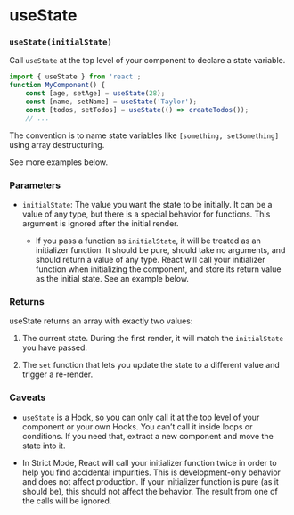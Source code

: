 # useState

### `useState(initialState)`

Call `useState` at the top level of your component to declare a state variable.

``` js
import { useState } from 'react';
function MyComponent() {
	const [age, setAge] = useState(28);
	const [name, setName] = useState('Taylor');
	const [todos, setTodos] = useState(() => createTodos());
	// ...
```

The convention is to name state variables like `[something, setSomething]` using array destructuring.

See more examples below.

### Parameters

* `initialState`: The value you want the state to be initially. It can be a value of any type, but there is a special behavior for functions. This argument is ignored after the initial render.

	* If you pass a function as `initialState`, it will be treated as an initializer function. It should be pure, should take no arguments, and should return a value of any type. React will call your initializer function when initializing the component, and store its return value as the initial state. See an example below.

### Returns 

useState returns an array with exactly two values:

1. The current state. During the first render, it will match the `initialState` you have passed.

2. The `set` function that lets you update the state to a different value and trigger a re-render.

### Caveats

* `useState` is a Hook, so you can only call it at the top level of your component or your own Hooks. You can’t call it inside loops or conditions. If you need that, extract a new component and move the state into it.

* In Strict Mode, React will call your initializer function twice in order to help you find accidental impurities. This is development-only behavior and does not affect production. If your initializer function is pure (as it should be), this should not affect the behavior. The result from one of the calls will be ignored.
